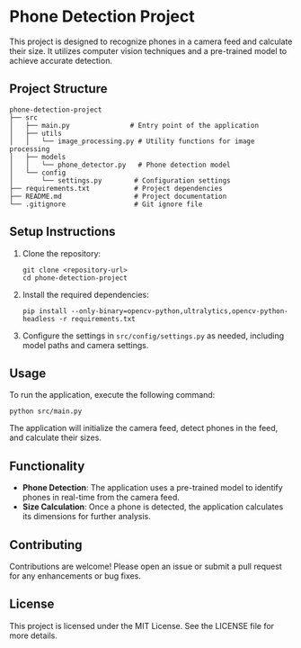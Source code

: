 # Phone Detection Project

This project is designed to recognize phones in a camera feed and calculate their size. It utilizes computer vision techniques and a pre-trained model to achieve accurate detection.

## Project Structure

```
phone-detection-project
├── src
│   ├── main.py               # Entry point of the application
│   ├── utils
│   │   └── image_processing.py # Utility functions for image processing
│   ├── models
│   │   └── phone_detector.py   # Phone detection model
│   └── config
│       └── settings.py        # Configuration settings
├── requirements.txt           # Project dependencies
├── README.md                  # Project documentation
└── .gitignore                 # Git ignore file
```

## Setup Instructions

1. Clone the repository:

   ```
   git clone <repository-url>
   cd phone-detection-project
   ```

2. Install the required dependencies:

   ```
   pip install --only-binary=opencv-python,ultralytics,opencv-python-headless -r requirements.txt
   ```

3. Configure the settings in `src/config/settings.py` as needed, including model paths and camera settings.

## Usage

To run the application, execute the following command:

```
python src/main.py
```

The application will initialize the camera feed, detect phones in the feed, and calculate their sizes.

## Functionality

- **Phone Detection**: The application uses a pre-trained model to identify phones in real-time from the camera feed.
- **Size Calculation**: Once a phone is detected, the application calculates its dimensions for further analysis.

## Contributing

Contributions are welcome! Please open an issue or submit a pull request for any enhancements or bug fixes.

## License

This project is licensed under the MIT License. See the LICENSE file for more details.

